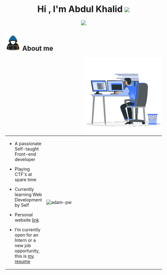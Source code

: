 <h1 align="center"><b>Hi , I'm Abdul Khalid </b><img src="https://media.giphy.com/media/hvRJCLFzcasrR4ia7z/giphy.gif" width="35"></h1>
<!--  -->
<p align="center">
  <a href="https://github.com/DenverCoder1/readme-typing-svg"><img src="https://readme-typing-svg.herokuapp.com?font=Time+New+Roman&color=cyan&size=25&center=true&vCenter=true&width=600&height=100&lines=Assalamu+O+Alaikum+Warahmatullah..&hearts;++;Self-taught+Front-End+Developer,;Computer+Science+Student,;CTF+Newbie,;Active+Learner/Researcher,;Love+to+learn+new+stuffs..<3"></a>
</p>

	
## <picture><img src = "https://github.com/0xAbdulKhalid/0xAbdulKhalid/raw/main/assets/mdImages/about_me.gif" width = 50px></picture> **About me**

<picture> <img align="right" src="https://github.com/0xAbdulKhalid/0xAbdulKhalid/raw/main/assets/mdImages/Right_Side.gif" width = 250px></picture>


<br>

<table>
  <tr>
    <td>

- A passionate Self-taught Front-end developer  
- Playing CTF's at spare time  
- Currently learning Web Development by Self  
- Personal website [link](https://www.0xabdulkhalid.ml)  
- I’m currently open for an Intern or a new job opportunity, this is [my resume](https://read.cv/0xabdulkhalid)

    </td>
    <td>
      <img align="right" src="https://github.com/Adam-pw/Adam-pw/blob/main/animation_500_kxa883sd.gif" alt="adam-pw" width="400"/>
    </td>
  </tr>
</table>

<br><br>

